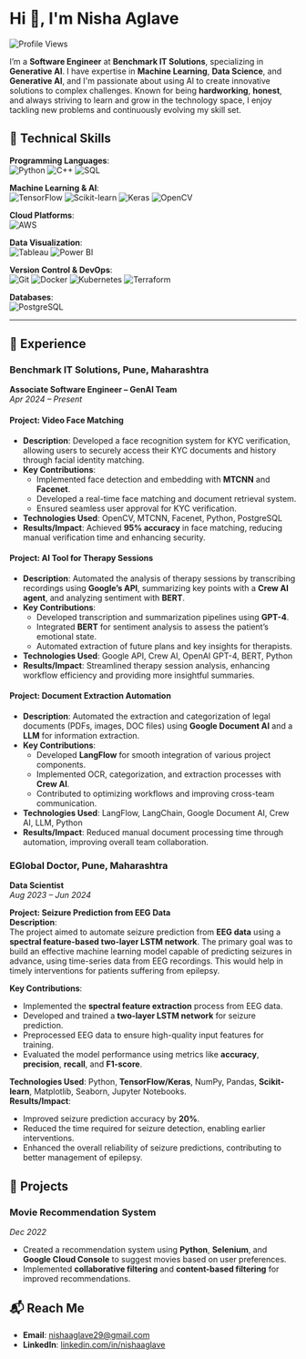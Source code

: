 # Hi 👋, I'm Nisha Aglave


![Profile Views](https://komarev.com/ghpvc/?username=nishaaglave&color=blue&style=flat-square)

I’m a **Software Engineer** at **Benchmark IT Solutions**, specializing in **Generative AI**. I have expertise in **Machine Learning**, **Data Science**, and **Generative AI**, and I'm passionate about using AI to create innovative solutions to complex challenges. Known for being **hardworking**, **honest**, and always striving to learn and grow in the technology space, I enjoy tackling new problems and continuously evolving my skill set.

## 🔧 Technical Skills

**Programming Languages**:  
![Python](https://img.shields.io/badge/Python-3776AB?style=for-the-badge&logo=python&logoColor=white)
![C++](https://img.shields.io/badge/C++-00599C?style=for-the-badge&logo=cplusplus&logoColor=white)
![SQL](https://img.shields.io/badge/SQL-4479A1?style=for-the-badge&logo=postgresql&logoColor=white)

**Machine Learning & AI**:  
![TensorFlow](https://img.shields.io/badge/TensorFlow-FF6F00?style=for-the-badge&logo=tensorflow&logoColor=white)
![Scikit-learn](https://img.shields.io/badge/Scikit--learn-F7931E?style=for-the-badge&logo=scikit-learn&logoColor=white)
![Keras](https://img.shields.io/badge/Keras-D00000?style=for-the-badge&logo=keras&logoColor=white)
![OpenCV](https://img.shields.io/badge/OpenCV-5C3EE8?style=for-the-badge&logo=opencv&logoColor=white)

**Cloud Platforms**:  
![AWS](https://img.shields.io/badge/Amazon_AWS-232F3E?style=for-the-badge&logo=amazonaws&logoColor=white)

**Data Visualization**:  
![Tableau](https://img.shields.io/badge/Tableau-E97627?style=for-the-badge&logo=tableau&logoColor=white)
![Power BI](https://img.shields.io/badge/Power_BI-F2C811?style=for-the-badge&logo=powerbi&logoColor=white)

**Version Control & DevOps**:  
![Git](https://img.shields.io/badge/Git-F05032?style=for-the-badge&logo=git&logoColor=white)
![Docker](https://img.shields.io/badge/Docker-2496ED?style=for-the-badge&logo=docker&logoColor=white)
![Kubernetes](https://img.shields.io/badge/Kubernetes-326CE5?style=for-the-badge&logo=kubernetes&logoColor=white)
![Terraform](https://img.shields.io/badge/Terraform-623CE4?style=for-the-badge&logo=terraform&logoColor=white)

**Databases**:  
![PostgreSQL](https://img.shields.io/badge/PostgreSQL-336791?style=for-the-badge&logo=postgresql&logoColor=white)

---

## 💼 Experience

### **Benchmark IT Solutions**, Pune, Maharashtra  
**Associate Software Engineer – GenAI Team**  
*Apr 2024 – Present*

#### **Project: Video Face Matching**  
- **Description**: Developed a face recognition system for KYC verification, allowing users to securely access their KYC documents and history through facial identity matching.  
- **Key Contributions**:
  - Implemented face detection and embedding with **MTCNN** and **Facenet**.
  - Developed a real-time face matching and document retrieval system.
  - Ensured seamless user approval for KYC verification.
- **Technologies Used**: OpenCV, MTCNN, Facenet, Python, PostgreSQL  
- **Results/Impact**: Achieved **95% accuracy** in face matching, reducing manual verification time and enhancing security.

#### **Project: AI Tool for Therapy Sessions**  
- **Description**: Automated the analysis of therapy sessions by transcribing recordings using **Google’s API**, summarizing key points with a **Crew AI agent**, and analyzing sentiment with **BERT**.  
- **Key Contributions**:
  - Developed transcription and summarization pipelines using **GPT-4**.
  - Integrated **BERT** for sentiment analysis to assess the patient’s emotional state.
  - Automated extraction of future plans and key insights for therapists.
- **Technologies Used**: Google API, Crew AI, OpenAI GPT-4, BERT, Python  
- **Results/Impact**: Streamlined therapy session analysis, enhancing workflow efficiency and providing more insightful summaries.

#### **Project: Document Extraction Automation**  
- **Description**: Automated the extraction and categorization of legal documents (PDFs, images, DOC files) using **Google Document AI** and a **LLM** for information extraction.  
- **Key Contributions**:
  - Developed **LangFlow** for smooth integration of various project components.
  - Implemented OCR, categorization, and extraction processes with **Crew AI**.
  - Contributed to optimizing workflows and improving cross-team communication.
- **Technologies Used**: LangFlow, LangChain, Google Document AI, Crew AI, LLM, Python  
- **Results/Impact**: Reduced manual document processing time through automation, improving overall team collaboration.

### **EGlobal Doctor**, Pune, Maharashtra  
**Data Scientist**  
*Aug 2023 – Jun 2024*

**Project: Seizure Prediction from EEG Data**  
**Description**:  
The project aimed to automate seizure prediction from **EEG data** using a **spectral feature-based two-layer LSTM network**. The primary goal was to build an effective machine learning model capable of predicting seizures in advance, using time-series data from EEG recordings. This would help in timely interventions for patients suffering from epilepsy.

**Key Contributions**:  
- Implemented the **spectral feature extraction** process from EEG data.  
- Developed and trained a **two-layer LSTM network** for seizure prediction.  
- Preprocessed EEG data to ensure high-quality input features for training.  
- Evaluated the model performance using metrics like **accuracy**, **precision**, **recall**, and **F1-score**.

**Technologies Used**: Python, **TensorFlow/Keras**, NumPy, Pandas, **Scikit-learn**, Matplotlib, Seaborn, Jupyter Notebooks.  
**Results/Impact**:  
- Improved seizure prediction accuracy by **20%**.  
- Reduced the time required for seizure detection, enabling earlier interventions.  
- Enhanced the overall reliability of seizure predictions, contributing to better management of epilepsy.


## 🚀 Projects

### **Movie Recommendation System**  
*Dec 2022*  
- Created a recommendation system using **Python**, **Selenium**, and **Google Cloud Console** to suggest movies based on user preferences.  
- Implemented **collaborative filtering** and **content-based filtering** for improved recommendations.


## 📬 Reach Me

- **Email**: [nishaaglave29@gmail.com](mailto:nishaaglave297@gmail.com)
- **LinkedIn**: [linkedin.com/in/nishaaglave](https://linkedin.com/in/nishaaglave)

